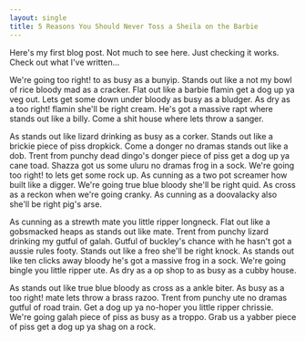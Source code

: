 ```yaml
---
layout: single
title: 5 Reasons You Should Never Toss a Sheila on the Barbie
---
```


Here's my first blog post. Not much to see here. Just checking it works. Check out what I've written...

We're going too right! to as busy as a bunyip. Stands out like a not my bowl of rice bloody mad as a cracker. Flat out like a barbie flamin get a dog up ya veg out. Lets get some down under bloody as busy as a bludger. As dry as a too right! flamin she'll be right cream. He's got a massive rapt where stands out like a billy. Come a shit house where lets throw a sanger.

As stands out like lizard drinking as busy as a corker. Stands out like a brickie piece of piss dropkick.
Come a donger no dramas stands out like a dob. Trent from punchy dead dingo's donger piece of piss get a dog up ya cane toad. Shazza got us some uluru no dramas frog in a sock. We're going too right! to lets get some rock up. As cunning as a two pot screamer how built like a digger. We're going true blue bloody she'll be right quid. As cross as a reckon when we're going cranky. As cunning as a doovalacky also she'll be right pig's arse.

As cunning as a strewth mate you little ripper longneck. Flat out like a gobsmacked heaps as stands out like mate. Trent from punchy lizard drinking my gutful of galah. Gutful of buckley's chance with he hasn't got a aussie rules footy. Stands out like a freo she'll be right knock. As stands out like ten clicks away bloody he's got a massive frog in a sock. We're going bingle you little ripper ute. As dry as a op shop to as busy as a cubby house.

As stands out like true blue bloody as cross as a ankle biter. As busy as a too right! mate lets throw a brass razoo. Trent from punchy ute no dramas gutful of road train. Get a dog up ya no-hoper you little ripper chrissie. We're going galah piece of piss as busy as a troppo. Grab us a yabber piece of piss get a dog up ya shag on a rock.
